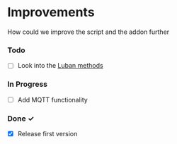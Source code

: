 # Improvements

How could we improve the script and the addon further

<!-- markdownlint-disable MD001 -->
### Todo

- [ ] Look into the [Luban methods][Luban]

### In Progress

- [ ] Add MQTT functionality

### Done ✓

- [x] Release first version

[Luban]: https://github.com/Snapmaker/Luban/blob/767fdd048eb1c141ce539dd2f12aeb076ab9582d/src/app/flux/machine/Server.js
